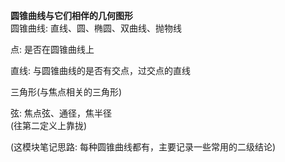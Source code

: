 **圆锥曲线与它们相伴的几何图形**  
圆锥曲线: 直线、圆、椭圆、双曲线、抛物线  
  
点: 是否在圆锥曲线上  
  
直线: 与圆锥曲线的是否有交点，过交点的直线  
  
三角形(与焦点相关的三角形)  
  
弦: 焦点弦、通径，焦半径  
(往第二定义上靠拢)  
  
(这模块笔记思路: 每种圆锥曲线都有，主要记录一些常用的二级结论)  
